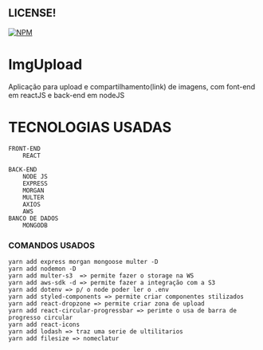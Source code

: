 ## LICENSE!
[![NPM](https://img.shields.io/npm/l/react)](https://github.com/ManoelPatrocinio/ImgUpload/blob/main/LICENSE) 

# ImgUpload
Aplicação para upload e compartilhamento(link) de imagens, com font-end em reactJS e back-end em nodeJS

# TECNOLOGIAS USADAS
    FRONT-END
        REACT

    BACK-END
        NODE JS
        EXPRESS
        MORGAN
        MULTER
        AXIOS
        AWS
    BANCO DE DADOS 
        MONGODB
       

### COMANDOS USADOS
    yarn add express morgan mongoose multer -D
    yarn add nodemon -D
    yarn add multer-s3  => permite fazer o storage na WS
    yarn add aws-sdk -d => permite fazer a integração com a S3
    yarn add dotenv => p/ o node poder ler o .env
    yarn add styled-components => permite criar componentes stilizados
    yarn add react-dropzone => permite criar zona de upload
    yarn add react-circular-progressbar => perimte o usa de barra de progresso circular
    yarn add react-icons
    yarn add lodash => traz uma serie de ultilitarios
    yarn add filesize => nomeclatur 







